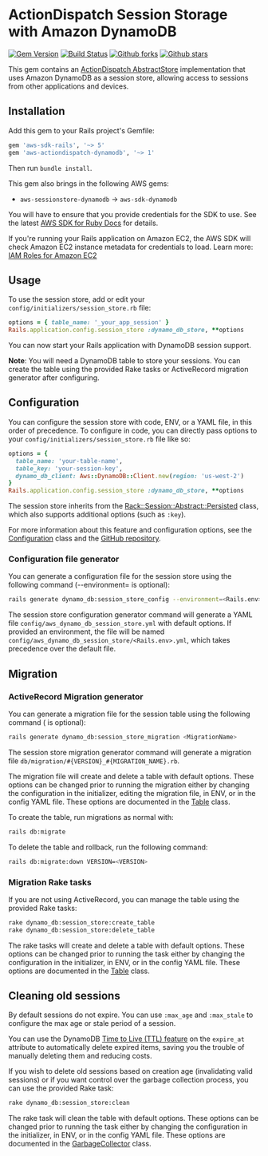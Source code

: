 # ActionDispatch Session Storage with Amazon DynamoDB

[![Gem Version](https://badge.fury.io/rb/aws-actiondispatch-dynamodb.svg)](https://badge.fury.io/rb/aws-actiondispatch-dynamodb)
[![Build Status](https://github.com/aws/aws-actiondispatch-dynamodb-ruby/workflows/CI/badge.svg)](https://github.com/aws/aws-actiondispatch-dynamodb-ruby/actions)
[![Github forks](https://img.shields.io/github/forks/aws/aws-actiondispatch-dynamodb-ruby.svg)](https://github.com/aws/aws-actiondispatch-dynamodb-ruby/network)
[![Github stars](https://img.shields.io/github/stars/aws/aws-actiondispatch-dynamodb-ruby.svg)](https://github.com/aws/aws-actiondispatch-dynamodb-ruby/stargazers)

This gem contains an
[ActionDispatch AbstractStore](https://api.rubyonrails.org/classes/ActionDispatch/Session/AbstractStore.html)
implementation that uses Amazon DynamoDB as a session store, allowing access
to sessions from other applications and devices.

## Installation

Add this gem to your Rails project's Gemfile:

```ruby
gem 'aws-sdk-rails', '~> 5'
gem 'aws-actiondispatch-dynamodb', '~> 1'
```

Then run `bundle install`.

This gem also brings in the following AWS gems:

* `aws-sessionstore-dynamodb` -> `aws-sdk-dynamodb`

You will have to ensure that you provide credentials for the SDK to use. See the
latest [AWS SDK for Ruby Docs](https://docs.aws.amazon.com/sdk-for-ruby/v3/api/index.html#Configuration)
for details.

If you're running your Rails application on Amazon EC2, the AWS SDK will
check Amazon EC2 instance metadata for credentials to load. Learn more:
[IAM Roles for Amazon EC2](http://docs.aws.amazon.com/AWSEC2/latest/UserGuide/iam-roles-for-amazon-ec2.html)

## Usage

To use the session store, add or edit your
`config/initializers/session_store.rb` file:

```ruby
options = { table_name: '_your_app_session' }
Rails.application.config.session_store :dynamo_db_store, **options
```

You can now start your Rails application with DynamoDB session support.

**Note**: You will need a DynamoDB table to store your sessions. You can create
the table using the provided Rake tasks or ActiveRecord migration generator
after configuring.

## Configuration

You can configure the session store with code, ENV, or a YAML file, in this
order of precedence. To configure in code, you can directly pass options to your
`config/initializers/session_store.rb` file like so:

```ruby
options = {
  table_name: 'your-table-name',
  table_key: 'your-session-key',
  dynamo_db_client: Aws::DynamoDB::Client.new(region: 'us-west-2')
} 
Rails.application.config.session_store :dynamo_db_store, **options
```

The session store inherits from the
[Rack::Session::Abstract::Persisted](https://rubydoc.info/github/rack/rack-session/main/Rack/Session/Abstract/Persisted)
class, which also supports additional options (such as `:key`).

For more information about this feature and configuration options, see the
[Configuration](https://docs.aws.amazon.com/sdk-for-ruby/aws-sessionstore-dynamodb/api/Aws/SessionStore/DynamoDB/Configuration.html)
class and the
[GitHub repository](https://github.com/aws/aws-sessionstore-dynamodb-ruby).

### Configuration file generator

You can generate a configuration file for the session store using the following
command (--environment=<environment> is optional):

```bash
rails generate dynamo_db:session_store_config --environment=<Rails.env>
```

The session store configuration generator command will generate a YAML file
`config/aws_dynamo_db_session_store.yml` with default options. If provided an
environment, the file will be named
`config/aws_dynamo_db_session_store/<Rails.env>.yml`, which takes precedence
over the default file.

## Migration

### ActiveRecord Migration generator

You can generate a migration file for the session table using the following
command (<MigrationName> is optional):

```bash
rails generate dynamo_db:session_store_migration <MigrationName>
```

The session store migration generator command will generate a
migration file  `db/migration/#{VERSION}_#{MIGRATION_NAME}.rb`.

The migration file will create and delete a table with default options. These
options can be changed prior to running the migration either by changing the
configuration in the initializer, editing the migration file, in ENV, or in the
config YAML file. These options are documented in the
[Table](https://docs.aws.amazon.com/sdk-for-ruby/aws-sessionstore-dynamodb/api/Aws/SessionStore/DynamoDB/Table.html)
class.

To create the table, run migrations as normal with:

```bash
rails db:migrate
```

To delete the table and rollback, run the following command:

```bash
rails db:migrate:down VERSION=<VERSION>
```

### Migration Rake tasks

If you are not using ActiveRecord, you can manage the table using the provided
Rake tasks:

```bash
rake dynamo_db:session_store:create_table
rake dynamo_db:session_store:delete_table
```

The rake tasks will create and delete a table with default options. These
options can be changed prior to running the task either by changing the
configuration in the initializer, in ENV, or in the config YAML file. These
options are documented in the
[Table](https://docs.aws.amazon.com/sdk-for-ruby/aws-sessionstore-dynamodb/api/Aws/SessionStore/DynamoDB/Table.html)
class.

## Cleaning old sessions

By default sessions do not expire. You can use `:max_age` and `:max_stale` to
configure the max age or stale period of a session.

You can use the DynamoDB
[Time to Live (TTL) feature](https://docs.aws.amazon.com/amazondynamodb/latest/developerguide/TTL.html)
on the `expire_at` attribute to automatically delete expired items, saving you
the trouble of manually deleting them and reducing costs.

If you wish to delete old sessions based on creation age (invalidating valid
sessions) or if you want control over the garbage collection process, you can
use the provided Rake task:

```bash
rake dynamo_db:session_store:clean
```

The rake task will clean the table with default options. These options can be
changed prior to running the task either by changing the configuration in the
initializer, in ENV, or in the config YAML file. These options are documented in
the
[GarbageCollector](https://docs.aws.amazon.com/sdk-for-ruby/aws-sessionstore-dynamodb/api/Aws/SessionStore/DynamoDB/GarbageCollector.html)
class.

